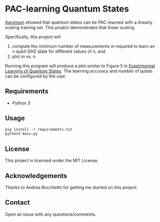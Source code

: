 # PAC-learning Quantum States

[Aaronson](https://royalsocietypublishing.org/doi/full/10.1098/rspa.2007.0113)
showed that quantum states can be PAC-learned with a linearly scaling training
set. This project demonstrates that linear scaling.

Specifically, this project will
1) compute the minimum number of measurements _m_ required to learn an _n_ qubit GHZ state for different values of _n_, and
2) plot _m_ vs. _n_.

Running this program will produce a plot similar to Figure 5 in [Experimental Learning of Quantum States](https://arxiv.org/abs/1712.00127). The learning accuracy and number of qubits can be configured by the user.

## Requirements

* Python 3

## Usage

```python
pip install -r requirements.txt
python3 main.py
```

## License

This project is licensed under the MIT License.

## Acknowledgements

Thanks to Andrea Rocchetto for getting me started on this project.

## Contact

Open an issue with any questions/comments.

